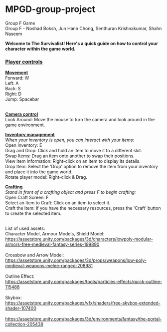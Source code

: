 # MPGD-group-project <br>
Group F Game <br>
Group F - Noshad Boksh, Jun Hann Chong, Senthuran Krishnakumar, Shahn Naseem <br>

<b>Welcome to The Survivalist! Here's a quick guide on how to control your character within the game world. </b>

<h3><ins>Player controls</ins></h3>
<ins><b>Movement</b></ins> <br>
Forward: W <br>
Left: A <br>
Back: S <br>
Right: D <br>
Jump: Spacebar <br> <br>

<ins><b>Camera control</b></ins> <br>
Look Around: Move the mouse to turn the camera and look around in the game environment. <br>

<ins><b>Inventory management</b></ins> <br>
*When your inventory is open, you can interact with your items:* <br>
Open Inventory: E <br>
Drag and Drop: Click and hold an item to move it to a different slot. <br>
Swap Items: Drag an item onto another to swap their positions. <br>
View Item Information: Right-click on an item to display its details. <br>
Drop Item: Select the 'Drop' option to remove the item from your inventory and place it into the game world. <br>
Rotate player model: Right-click & Drag. <br>

<ins><b>Crafting</b></ins> <br>
*Stand in front of a crafting object and press F to begin crafting:* <br>
Open Craft Screen: F <br>
Select an Item to Craft: Click on an item to select it. <br>
Craft the Item: If you have the necessary resources, press the 'Craft' button to create the selected item. <br>
<br>

List of used assets: <br>
Character Model, Armour Models, Shield Model: <br> 
https://assetstore.unity.com/packages/3d/characters/lowpoly-modular-armors-free-medieval-fantasy-series-199890 <br>
<br>
Crossbow and Arrow Model: <br> 
https://assetstore.unity.com/packages/3d/props/weapons/low-poly-medieval-weapons-melee-ranged-208981 <br>
<br>
Outline Effect: <br> 
https://assetstore.unity.com/packages/tools/particles-effects/quick-outline-115488 <br>
<br>
Skybox: <br>
https://assetstore.unity.com/packages/vfx/shaders/free-skybox-extended-shader-107400 <br>
<br>
https://assetstore.unity.com/packages/3d/environments/fantasy/the-portal-collection-205438<br>
